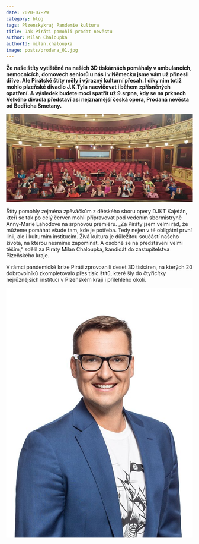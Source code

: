 ```yaml
---
date: 2020-07-29
category: blog
tags: Plzenskykraj Pandemie kultura
title: Jak Piráti pomohli prodat nevěstu
author: Milan Chaloupka
authorId: milan.chaloupka
image: posts/prodana_01.jpg
---
```

**Že naše štíty vytištěné na našich 3D tiskárnách pomáhaly v ambulancích, nemocnicích, domovech seniorů u nás i v Německu jsme vám už přinesli dříve. Ale Pirátské štíty měly i výrazný kulturní přesah. I díky nim totiž mohlo plzeňské divadlo J.K.Tyla nacvičovat i během zpřísněných opatření. A výsledek budete moci spatřit už 9.srpna, kdy se na prknech Velkého divadla představí asi nejznámější česká opera, Prodaná nevěsta od Bedřicha Smetany.**

![](/assets/img/posts/prodana_02.jpg)

Štíty pomohly zejména zpěváčkům z dětského sboru opery DJKT Kajetán, kteří se tak po celý červen mohli připravovat pod vedením sbormistryně Anny-Marie Lahodové na srpnovou premiéru. „Za Piráty jsem velmi rád, že můžeme pomáhat všude tam, kde je potřeba. Tedy nejen v té obligátní první linii, ale i kulturním institucím. Živá kultura je důležitou součástí našeho života, na kterou nesmíme zapomínat. A osobně se na představení velmi těším,“ sdělil za Piráty Milan Chaloupka, kandidát do zastupitelstva Plzeňského kraje.

V rámci pandemické krize Piráti zprovoznili deset 3D tiskáren, na kterých 20 dobrovolníků zkompletovalo přes tisíc štítů, které šly do čtyřicítky nejrůznějších institucí v Plzeňském kraji i přilehlého okolí.

![](/assets/img/posts/milan_chaloupka_2020.jpg)
